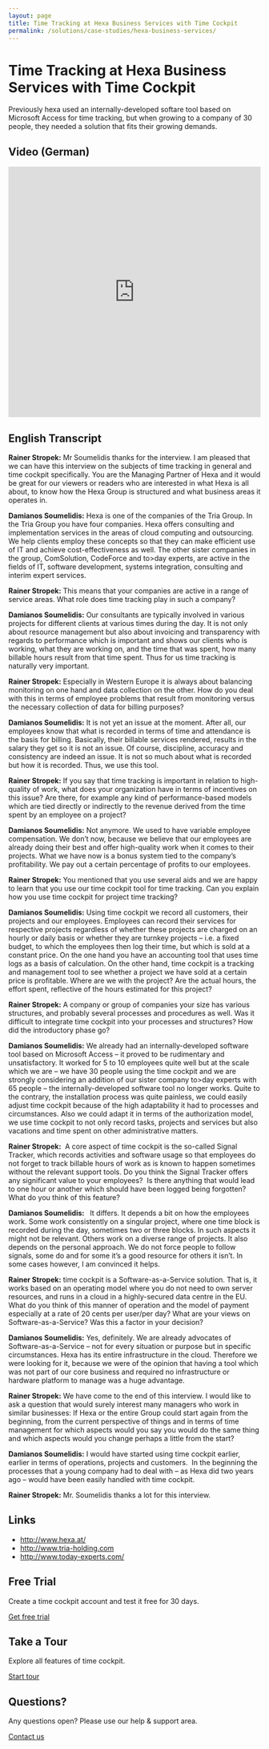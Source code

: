 ```yaml
---
layout: page
title: Time Tracking at Hexa Business Services with Time Cockpit
permalink: /solutions/case-studies/hexa-business-services/
---
```


<h1>Time Tracking at Hexa Business Services with Time Cockpit</h1><p>Previously hexa used an internally-developed softare tool based on Microsoft Access for time tracking, but when growing to a company of 30 people, they needed a solution that fits their growing demands.</p><h2>Video (German)</h2><iframe width="100%" height="500" src="https://www.youtube.com/embed/T_dCt2XY4tI?rel=0" frameborder="0" allowfullscreen="allowfullscreen"></iframe><h2>English Transcript</h2><p>
  <strong>Rainer Stropek:</strong> Mr Soumelidis thanks for the interview. I am pleased that we can have this interview on the subjects of time tracking in general and time cockpit specifically. You are the Managing Partner of Hexa and it would be great for our viewers or readers who are interested in what Hexa is all about, to know how the Hexa Group is structured and what business areas it operates in.</p><p>
  <strong>Damianos Soumelidis:</strong> Hexa is one of the companies of the Tria Group. In the Tria Group you have four companies. Hexa offers consulting and implementation services in the areas of cloud computing and outsourcing. We help clients employ these concepts so that they can make efficient use of IT and achieve cost-effectiveness as well. The other sister companies in the group, ComSolution, CodeForce and to&gt;day experts, are active in the fields of IT, software development, systems integration, consulting and interim expert services.</p><p>
  <strong>Rainer Stropek:</strong> This means that your companies are active in a range of service areas. What role does time tracking play in such a company?</p><p>
  <strong>Damianos Soumelidis:</strong> Our consultants are typically involved in various projects for different clients at various times during the day. It is not only about resource management but also about invoicing and transparency with regards to performance which is important and shows our clients who is working, what they are working on, and the time that was spent, how many billable hours result from that time spent. Thus for us time tracking is naturally very important.</p><p>
  <strong>Rainer Stropek:</strong> Especially in Western Europe it is always about balancing monitoring on one hand and data collection on the other. How do you deal with this in terms of employee problems that result from monitoring versus the necessary collection of data for billing purposes?</p><p>
  <strong>Damianos Soumelidis:</strong> It is not yet an issue at the moment. After all, our employees know that what is recorded in terms of time and attendance is the basis for billing. Basically, their billable services rendered, results in the salary they get so it is not an issue. Of course, discipline, accuracy and consistency are indeed an issue. It is not so much about what is recorded but how it is recorded. Thus, we use this tool.</p><p>
  <strong>Rainer Stropek:</strong> If you say that time tracking is important in relation to high-quality of work, what does your organization have in terms of incentives on this issue? Are there, for example any kind of performance-based models which are tied directly or indirectly to the revenue derived from the time spent by an employee on a project?</p><p>
  <strong>Damianos Soumelidis:</strong> Not anymore. We used to have variable employee compensation. We don’t now, because we believe that our employees are already doing their best and offer high-quality work when it comes to their projects. What we have now is a bonus system tied to the company’s profitability. We pay out a certain percentage of profits to our employees.</p><p>
  <strong>Rainer Stropek:</strong> You mentioned that you use several aids and we are happy to learn that you use our time cockpit tool for time tracking. Can you explain how you use time cockpit for project time tracking?</p><p>
  <strong>Damianos Soumelidis:</strong> Using time cockpit we record all customers, their projects and our employees. Employees can record their services for respective projects regardless of whether these projects are charged on an hourly or daily basis or whether they are turnkey projects – i.e. a fixed budget, to which the employees then log their time, but which is sold at a constant price. On the one hand you have an accounting tool that uses time logs as a basis of calculation. On the other hand, time cockpit is a tracking and management tool to see whether a project we have sold at a certain price is profitable. Where are we with the project? Are the actual hours, the effort spent, reflective of the hours estimated for this project?</p><p>
  <strong>Rainer Stropek:</strong> A company or group of companies your size has various structures, and probably several processes and procedures as well. Was it difficult to integrate time cockpit into your processes and structures? How did the introductory phase go?</p><p>
  <strong>Damianos Soumelidis:</strong> We already had an internally-developed software tool based on Microsoft Access – it proved to be rudimentary and unsatisfactory. It worked for 5 to 10 employees quite well but at the scale which we are – we have 30 people using the time cockpit and we are strongly considering an addition of our sister company to&gt;day experts with 65 people – the internally-developed software tool no longer works. Quite to the contrary, the installation process was quite painless, we could easily adjust time cockpit because of the high adaptability it had to processes and circumstances. Also we could adapt it in terms of the authorization model, we use time cockpit to not only record tasks, projects and services but also vacations and time spent on other administrative matters.</p><p>
  <strong>Rainer Stropek:</strong>  A core aspect of time cockpit is the so-called Signal Tracker, which records activities and software usage so that employees do not forget to track billable hours of work as is known to happen sometimes without the relevant support tools. Do you think the Signal Tracker offers any significant value to your employees?  Is there anything that would lead to one hour or another which should have been logged being forgotten? What do you think of this feature?</p><p>
  <strong>Damianos Soumelidis: </strong>  It differs. It depends a bit on how the employees work. Some work consistently on a singular project, where one time block is recorded during the day, sometimes two or three blocks. In such aspects it might not be relevant. Others work on a diverse range of projects. It also depends on the personal approach. We do not force people to follow signals, some do and for some it’s a good resource for others it isn’t. In some cases however, I am convinced it helps.</p><p>
  <strong>Rainer Stropek:</strong> time cockpit is a Software-as-a-Service solution. That is, it works based on an operating model where you do not need to own server resources, and runs in a cloud in a highly-secured data centre in the EU. What do you think of this manner of operation and the model of payment especially at a rate of 20 cents per user/per day? What are your views on Software-as-a-Service? Was this a factor in your decision?</p><p>
  <strong>Damianos Soumelidis:</strong> Yes, definitely. We are already advocates of Software-as-a-Service – not for every situation or purpose but in specific circumstances. Hexa has its entire infrastructure in the cloud. Therefore we were looking for it, because we were of the opinion that having a tool which was not part of our core business and required no infrastructure or hardware platform to manage was a huge advantage.</p><p>
  <strong>Rainer Stropek:</strong> We have come to the end of this interview. I would like to ask a question that would surely interest many managers who work in similar businesses: If Hexa or the entire Group could start again from the beginning, from the current perspective of things and in terms of time management for which aspects would you say you would do the same thing and which aspects would you change perhaps a little from the start?</p><p>
  <strong>Damianos Soumelidis:</strong> I would have started using time cockpit earlier, earlier in terms of operations, projects and customers.  In the beginning the processes that a young company had to deal with – as Hexa did two years ago – would have been easily handled with time cockpit.</p><p>
  <strong>Rainer Stropek:</strong> Mr. Soumelidis thanks a lot for this interview.</p><h2>Links</h2><ul>
  <li>
    <a href="http://www.hexa.at/" target="_blank">http://www.hexa.at/</a>
  </li>
  <li>
    <a href="http://www.tria-holding.com/" target="_blank">http://www.tria-holding.com</a>
  </li>
  <li>
    <a href="http://www.today-experts.com/" target="_blank">http://www.today-experts.com/</a>
  </li>
</ul><div class="row">
  <div class="fourcol innercol">
    <div class="overviewItem" onclick="document.location.href='{{site.baseurl}}/create-trial-account/';">
      <h2>Free Trial</h2>
      <p>Create a time cockpit account and test it free for 30 days.</p>
      <p>
        <a href="{{site.baseurl}}/create-trial-account/">Get free trial</a>
      </p>
    </div>
  </div>
  <div class="fourcol innercol">
    <div class="overviewItem" onclick="document.location.href='/page(dd1d1c45-0a0d-4e22-9b1b-305b316875a8)';">
      <h2>Take a Tour</h2>
      <p>Explore all features of time cockpit.</p>
      <p>
        <a href="/page(dd1d1c45-0a0d-4e22-9b1b-305b316875a8)">Start tour</a>
      </p>
    </div>
  </div>
  <div class="fourcol last innercol">
    <div class="overviewItem" onclick="document.location.href='{{site.baseurl}}/help-support/contact-us/';">
      <h2>Questions?</h2>
      <p>Any questions open? Please use our help &amp; support area.</p>
      <p>
        <a href="{{site.baseurl}}/help-support/contact-us/">Contact us</a>
      </p>
    </div>
  </div>
</div>